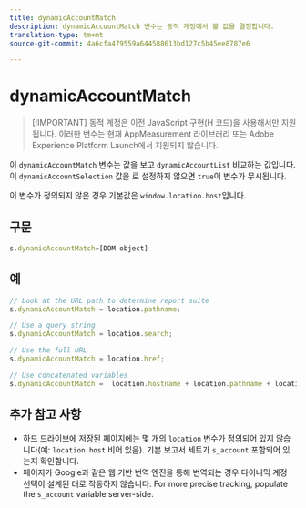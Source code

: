 ```yaml
---
title: dynamicAccountMatch
description: dynamicAccountMatch 변수는 동적 계정에서 볼 값을 결정합니다.
translation-type: tm+mt
source-git-commit: 4a6cfa479559a644588613bd127c5b45ee8787e6

---
```



# dynamicAccountMatch

> [!IMPORTANT] 동적 계정은 이전 JavaScript 구현(H 코드)을 사용해서만 지원됩니다. 이러한 변수는 현재 AppMeasurement 라이브러리 또는 Adobe Experience Platform Launch에서 지원되지 않습니다.

이 `dynamicAccountMatch` 변수는 값을 보고 `dynamicAccountList` 비교하는 값입니다. 이 `dynamicAccountSelection` 값을 로 설정하지 않으면 `true`이 변수가 무시됩니다.

이 변수가 정의되지 않은 경우 기본값은 `window.location.host`입니다.

## 구문

```js
s.dynamicAccountMatch=[DOM object]
```

## 예

```js
// Look at the URL path to determine report suite
s.dynamicAccountMatch = location.pathname;

// Use a query string
s.dynamicAccountMatch = location.search;

// Use the full URL
s.dynamicAccountMatch = location.href;

// Use concatenated variables
s.dynamicAccountMatch =  location.hostname + location.pathname + location.search;
```

## 추가 참고 사항

* 하드 드라이브에 저장된 페이지에는 몇 개의 `location` 변수가 정의되어 있지 않습니다(예: `location.host` 비어 있음). 기본 보고서 세트가 `s_account` 포함되어 있는지 확인합니다.
* 페이지가 Google과 같은 웹 기반 번역 엔진을 통해 번역되는 경우 다이내믹 계정 선택이 설계된 대로 작동하지 않습니다. For more precise tracking, populate the `s_account` variable server-side.

